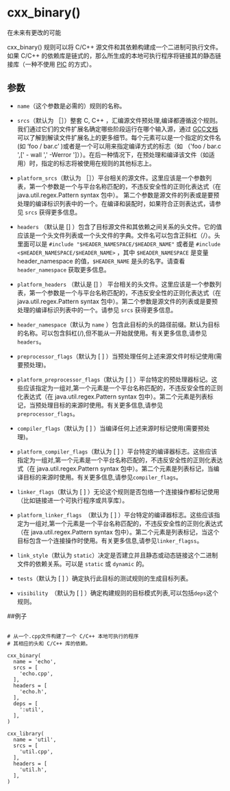 # cxx_binary() 
在未来有更改的可能  
  
cxx_binary() 规则可以将 C/C++ 源文件和其依赖构建成一个二进制可执行文件。如果 C/C++ 的依赖库是链式的，那么所生成的本地可执行程序将链接其的静态链接库（一种不使用 [PIC](https://en.wikipedia.org/wiki/Position-independent_code) 的方式）。  
  
## 参数  

  
- `name`（这个参数是必需的）规则的名称。  
  
- `srcs`（默认为 ［］）整套 C, C++ ，汇编源文件预处理,编译都遵循这个规则。我们通过它们的文件扩展名确定哪些阶段运行在哪个输入源，通过 [GCC文档](https://gcc.gnu.org/onlinedocs/gcc/Overall-Options.html) 可以了解到解读文件扩展名上的更多细节。每个元素可以是一个指定的文件名(如 ‘foo / bar.c’ )或者是一个可以用来指定编译方式的标志（如 （'foo / bar.c ',[' - wall ',' -Werror ']））。在后一种情况下，在预处理和编译该文件（如适用）时，指定的标志将被使用在规则的其他标志上。

- `platform_srcs`（默认为 ［］）平台相关的源文件。这里应该是一个参数列表，第一个参数是一个与平台名称匹配的，不违反安全性的正则化表达式（在 java.util.regex.Pattern syntax 包中）。 第二个参数是源文件的列表或是要预处理的编译标识列表中的一个。在编译和装配时，如果符合正则表达式，请参见 `srcs` 获得更多信息。


- `headers` （默认是 [] ）包含了目标源文件和其依赖之间关系的头文件。它的值应该是一个头文件列表或一个头文件的字典。文件名可以包含正斜杠（/）。头里面可以是 `#include "$HEADER_NAMESPACE/$HEADER_NAME"` 或者是 `#include <$HEADER_NAMESPACE/$HEADER_NAME>` ，其中 `$HEADER_NAMESPACE` 是变量 header_namespace 的值，`$HEADER_NAME` 是头的名字。请查看 `header_namespace` 获取更多信息。

- `platform_headers` （默认是 [] ） 平台相关的头文件。这里应该是一个参数列表，第一个参数是一个与平台名称匹配的，不违反安全性的正则化表达式（在 java.util.regex.Pattern syntax 包中）。第二个参数是源文件的列表或是要预处理的编译标识列表中的一个。请参见 `srcs` 获得更多信息。

  
- `header_namespace`（默认为 `name` ）包含此目标的头的路径前缀。默认为目标的名称。可以包含斜杠(/),但不能从一开始就使用。有关更多信息,请参见`headers`。  
  

- `preprocessor_flags`（默认为 [ ] ）当预处理任何上述来源文件时标记使用(需要预处理)。  
  
- `platform_preprocessor_flags`（默认为 [ ] ）平台特定的预处理器标记。这些应该指定为一组对,第一个元素是一个平台名称匹配的，不违反安全性的正则化表达式（在 java.util.regex.Pattern syntax 包中）。第二个元素是列表标记，当预处理目标的来源时使用。有关更多信息,请参见`preprocessor_flags`。  
  
- `compiler_flags`（默认为 [ ] ）当编译任何上述来源时标记使用(需要预处理)。  
  
- `platform_compiler_flags`（默认为 [ ] ）平台特定的编译器标志。这些应该指定为一组对,第一个元素是一个平台名称匹配的，不违反安全性的正则化表达式（在 java.util.regex.Pattern syntax 包中）。第二个元素是列表标记，当编译目标的来源时使用。有关更多信息,请参见`compiler_flags`。  
  
- `linker_flags`（默认为 [ ] ）无论这个规则是否包络一个连接操作都标记使用（比如链接进一个可执行程序或共享库）。  
  
- `platform_linker_flags `（默认为 [ ] ）平台特定的编译器标志。这些应该指定为一组对,第一个元素是一个平台名称匹配的，不违反安全性的正则化表达式（在 java.util.regex.Pattern syntax 包中）。第二个元素是列表标记，当这个目标包含一个连接操作时使用。有关更多信息,请参见`linker_flagss`。  
  
- `link_style`（默认为 `static`）决定是否建立并且静态或动态链接这个二进制文件的依赖关系。可以是 `static` 或 `dynamic` 的。  
  
- `tests`（默认为 [ ] ）确定执行此目标的测试规则的生成目标列表。
  
- `visibility `（默认为 [ ] ）确定构建规则的目标模式列表,可以包括`deps`这个规则。  
  
##例子    
    

````

# 从一个.cpp文件构建了一个 C/C++ 本地可执行的程序 
# 其相应的头和 C/C++ 库的依赖。

cxx_binary(
  name = 'echo',
  srcs = [
    'echo.cpp',
  ],
  headers = [
    'echo.h',
  ],
  deps = [
    ':util',
  ],
)

cxx_library(
  name = 'util',
  srcs = [
    'util.cpp',
  ],
  headers = [
    'util.h',
  ],
)
````

